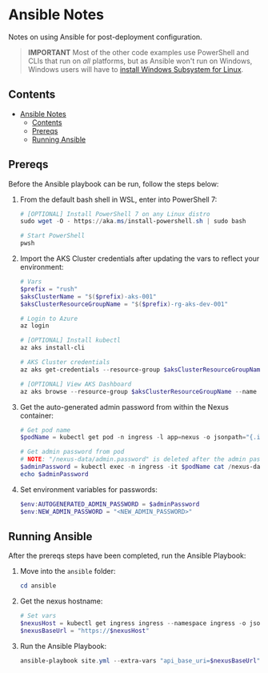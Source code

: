 # Ansible Notes

Notes on using Ansible for post-deployment configuration.

> **IMPORTANT**
> Most of the other code examples use PowerShell and CLIs that run on *all* platforms, but as Ansible won't run on
> Windows, Windows users will have to
> [install Windows Subsystem for Linux](https://docs.microsoft.com/en-us/windows/wsl/install-win10).

## Contents

- [Ansible Notes](#ansible-notes)
  - [Contents](#contents)
  - [Prereqs](#prereqs)
  - [Running Ansible](#running-ansible)

## Prereqs

Before the Ansible playbook can be run, follow the steps below:

1. From the default bash shell in WSL, enter into PowerShell 7:

    ```powershell
    # [OPTIONAL] Install PowerShell 7 on any Linux distro
    sudo wget -O - https://aka.ms/install-powershell.sh | sudo bash

    # Start PowerShell
    pwsh
    ```

1. Import the AKS Cluster credentials after updating the vars to reflect your environment:

    ```powershell
    # Vars
    $prefix = "rush"
    $aksClusterName = "$($prefix)-aks-001"
    $aksClusterResourceGroupName = "$($prefix)-rg-aks-dev-001"

    # Login to Azure
    az login

    # [OPTIONAL] Install kubectl
    az aks install-cli

    # AKS Cluster credentials
    az aks get-credentials --resource-group $aksClusterResourceGroupName --name $aksClusterName --overwrite-existing

    # [OPTIONAL] View AKS Dashboard
    az aks browse --resource-group $aksClusterResourceGroupName --name $aksClusterName
    ```

1. Get the auto-generated admin password from within the Nexus container:

    ```powershell
    # Get pod name
    $podName = kubectl get pod -n ingress -l app=nexus -o jsonpath="{.items[0].metadata.name}"

    # Get admin password from pod
    # NOTE: "/nexus-data/admin.password" is deleted after the admin password is changed
    $adminPassword = kubectl exec -n ingress -it $podName cat /nexus-data/admin.password
    echo $adminPassword
    ```

1. Set environment variables for passwords:

    ```powershell
    $env:AUTOGENERATED_ADMIN_PASSWORD = $adminPassword
    $env:NEW_ADMIN_PASSWORD = "<NEW_ADMIN_PASSWORD>"
    ```

## Running Ansible

After the prereqs steps have been completed, run the Ansible Playbook:

1. Move into the `ansible` folder:

    ```powershell
    cd ansible
    ```

1. Get the nexus hostname:

    ```powershell
    # Set vars
    $nexusHost = kubectl get ingress ingress --namespace ingress -o jsonpath="{.spec.rules[0].host}"
    $nexusBaseUrl = "https://$nexusHost"
    ```

1. Run the Ansible Playbook:

    ```powershell
    ansible-playbook site.yml --extra-vars "api_base_uri=$nexusBaseUrl"
    ```

